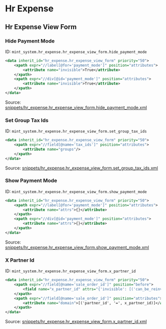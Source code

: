 # Hr Expense
## Hr Expense View Form  
### Hide Payment Mode  
ID: `mint_system.hr_expense.hr_expense_view_form.hide_payment_mode`  
```xml
<data inherit_id="hr_expense.hr_expense_view_form" priority="50">
    <xpath expr="//label[@for='payment_mode']" position="attributes">
        <attribute name="invisible">True</attribute>
    </xpath>
    <xpath expr="//div[@id='payment_mode']" position="attributes">
        <attribute name="invisible">True</attribute>
    </xpath>
</data>

```
Source: [snippets/hr_expense.hr_expense_view_form.hide_payment_mode.xml](https://github.com/Mint-System/Odoo-Build/tree/main/snippets/hr_expense.hr_expense_view_form.hide_payment_mode.xml)

### Set Group Tax Ids  
ID: `mint_system.hr_expense.hr_expense_view_form.set_group_tax_ids`  
```xml
<data inherit_id="hr_expense.hr_expense_view_form" priority="50">
    <xpath expr="//field[@name='tax_ids']" position="attributes">
        <attribute name="groups"/>
    </xpath>
</data>

```
Source: [snippets/hr_expense.hr_expense_view_form.set_group_tax_ids.xml](https://github.com/Mint-System/Odoo-Build/tree/main/snippets/hr_expense.hr_expense_view_form.set_group_tax_ids.xml)

### Show Payment Mode  
ID: `mint_system.hr_expense.hr_expense_view_form.show_payment_mode`  
```xml
<data inherit_id="hr_expense.hr_expense_view_form" priority="50">
    <xpath expr="//label[@for='payment_mode']" position="attributes">
        <attribute name="attrs">{}</attribute>
    </xpath>
    <xpath expr="//div[@id='payment_mode']" position="attributes">
        <attribute name="attrs">{}</attribute>
    </xpath>
</data>

```
Source: [snippets/hr_expense.hr_expense_view_form.show_payment_mode.xml](https://github.com/Mint-System/Odoo-Build/tree/main/snippets/hr_expense.hr_expense_view_form.show_payment_mode.xml)

### X Partner Id  
ID: `mint_system.hr_expense.hr_expense_view_form.x_partner_id`  
```xml
<data inherit_id="hr_expense.hr_expense_view_form" priority="50">
    <xpath expr="//field[@name='sale_order_id']" position="before">
        <field name="x_partner_id" attrs="{'invisible': [('can_be_reinvoiced', '=', False)], 'readonly': [('sheet_is_editable', '=', False)]}" options="{'no_open': True, 'no_create': True, 'no_edit': True}" domain="[('is_company', '=', True)]"/>
    </xpath>
    <xpath expr="//field[@name='sale_order_id']" position="attributes">
        <attribute name="domain">[('partner_id', '=', x_partner_id)]</attribute>
    </xpath>
</data>

```
Source: [snippets/hr_expense.hr_expense_view_form.x_partner_id.xml](https://github.com/Mint-System/Odoo-Build/tree/main/snippets/hr_expense.hr_expense_view_form.x_partner_id.xml)

